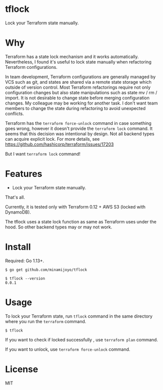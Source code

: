 # tflock

Lock your Terraform state manually.

# Why

Terraform has a state lock mechanism and it works automatically.
Nevertheless, I found it's useful to lock state manually when refactoring Terraform configurations.

In team development, Terraform configurations are generally managed by VCS such as git, and states are shared via a remote state storage which outside of version control. Most Terraform refactorings require not only configuration changes but also state manipulations such as state mv / rm / import. It is not desirable to change state before merging configuration changes. My colleague may be working for another task. I don't want team members to change the state during refactoring to avoid unexpected conflicts.

Terraform has the `terraform force-unlock` command in case something goes wrong, however it doesn't provide the `terraform lock` command.
It seems that this decision was intentional by design. Not all backend types can acquire explicit lock.
For more details, see https://github.com/hashicorp/terraform/issues/17203

But I want `terraform lock` command!

# Features

- Lock your Terraform state manually.

That's all.

Currently, it is tested only with Terraform 0.12 + AWS S3 (locked with DynamoDB).

The tflock uses a state lock function as same as Terraform uses under the hood.
So other backend types may or may not work.

# Install

Required: Go 1.13+.

```
$ go get github.com/minamijoyo/tflock

$ tflock --version
0.0.1
```

# Usage

To lock your Terraform state, run `tflock` command in the same directory where you run the `terraform` command.

```
$ tflock
```

If you want to check if locked successfully , use `terraform plan` command.

If you want to unlock, use `terraform force-unlock` command.

# License
MIT
